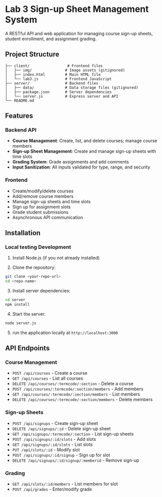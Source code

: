 # Lab 3 Sign-up Sheet Management System

A RESTful API and web application for managing course sign-up sheets, student enrollment, and assignment grading.

## Project Structure

```
├── client/                 # Frontend files
│   ├── img/               # Image assets (gitignored)
│   ├── index.html         # Main HTML file
│   └── lab3.js            # Frontend JavaScript
├── server/                # Backend files
│   ├── data/              # Data storage files (gitignored)
│   ├── package.json       # Server dependencies
│   └── server.js          # Express server and API
└── README.md
```

## Features

### Backend API
- **Course Management**: Create, list, and delete courses; manage course members
- **Sign-up Sheet Management**: Create and manage sign-up sheets with time slots
- **Grading System**: Grade assignments and add comments
- **Input Sanitization**: All inputs validated for type, range, and security

### Frontend
- Create/modify/delete courses
- Add/remove course members
- Manage sign-up sheets and time slots
- Sign up for assignment slots
- Grade student submissions
- Asynchronous API communication

## Installation

### Local testing Development

1. Install Node.js (if you not already installed)

2. Clone the repository:
```bash
git clone <your-repo-url>
cd <repo-name>
```

3. Install server dependencies:
```bash
cd server
npm install
```

4. Start the server:
```bash
node server.js
```

5. run the application locally at `http://localhost:3000`

## API Endpoints

### Course Management
- `POST /api/courses` - Create a course
- `GET /api/courses` - List all courses
- `DELETE /api/courses/:termcode/:section` - Delete a course
- `POST /api/courses/:termcode/:section/members` - Add members
- `GET /api/courses/:termcode/:section/members` - List members
- `DELETE /api/courses/:termcode/:section/members` - Delete members

### Sign-up Sheets
- `POST /api/signups` - Create sign-up sheet
- `DELETE /api/signups/:id` - Delete sign-up sheet
- `GET /api/signups/:termcode/:section` - List sign-up sheets
- `POST /api/signups/:id/slots` - Add slots
- `GET /api/signups/:id/slots` - List slots
- `PUT /api/slots/:id` - Modify slot
- `POST /api/signups/:id/signup` - Sign up for slot
- `DELETE /api/signups/:id/signup/:memberid` - Remove sign-up

### Grading
- `GET /api/slots/:id/members` - List members for slot
- `POST /api/grades` - Enter/modify grade
